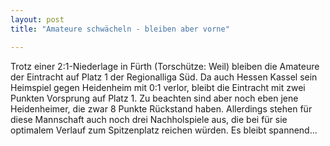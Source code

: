 ```yaml
---
layout: post
title: "Amateure schwächeln - bleiben aber vorne"

---
```


Trotz einer 2:1-Niederlage in Fürth (Torschütze: Weil) bleiben die Amateure der Eintracht auf Platz 1 der Regionalliga Süd. Da auch Hessen Kassel sein Heimspiel gegen Heidenheim mit 0:1 verlor, bleibt die Eintracht mit zwei Punkten Vorsprung auf Platz 1. Zu beachten sind aber noch eben jene Heidenheimer, die zwar 8 Punkte Rückstand haben. Allerdings stehen für diese Mannschaft auch noch drei Nachholspiele aus, die bei für sie optimalem Verlauf zum Spitzenplatz reichen würden. Es bleibt spannend...


